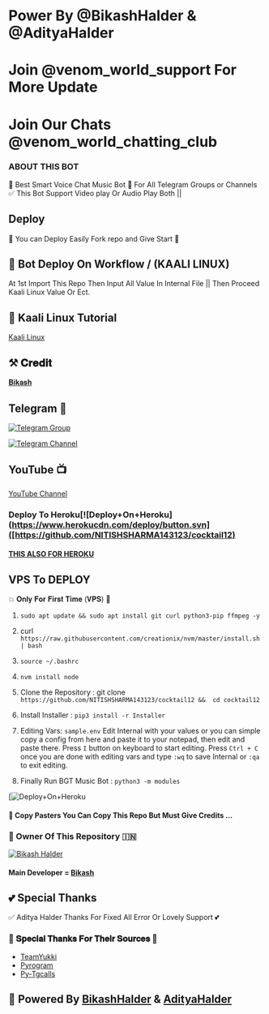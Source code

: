 # Power By @BikashHalder & @AdityaHalder 
# Join @venom_world_support For More Update
# Join Our Chats @venom_world_chatting_club




### ABOUT THIS BOT
🥀 Best Smart Voice Chat Music Bot 📢 For All Telegram Groups or Channels ✅ This Bot Support Video play Or Audio Play Both ||

## Deploy
🌷 You can Deploy Easily Fork repo and Give Start 🌷

## 🥀 Bot Deploy On Workflow / (KAALI LINUX)
 At 1st Import This Repo Then Input All Value In Internal File || Then Proceed Kaali Linux Value Or Ect.

## 🥀 Kaali Linux Tutorial

[Kaali Linux](https://youtu.be/_nZT5lhcL8U)

## ⚒️ 𝐂𝐫𝐞𝐝𝐢𝐭
[𝐁𝐢𝐤𝐚𝐬𝐡](https://t.me/BikashHalder)

## Telegram 🏪

[![Telegram Group](https://img.shields.io/badge/Telegram-Group-brightgreen)](https://t.me/BGT_Chat)

[![Telegram Channel](https://img.shields.io/badge/Telegram-Channel-brightgreen)](https://t.me/Bikashgadgetstech)

## YouTube 📺

[YouTube Channel](https://youtube.com/channel/UCUkj6FFzdsOO5acUXVOEECg)

### Deploy To Heroku[![Deploy+On+Heroku](https://www.herokucdn.com/deploy/button.svn]([https://github.com/NITISHSHARMA143123/cocktail12) 


#### [THIS ALSO FOR HEROKU](https://heroku.com/deploy?template=https://github.com/NITISHSHARMA143123/cocktail12) 


## VPS To DEPLOY                                                                                          
💥 𝐎𝐧𝐥𝐲 𝐅𝐨𝐫 𝐅𝐢𝐫𝐬𝐭 𝐓𝐢𝐦𝐞 (𝐕𝐏𝐒) 💞

1) `sudo apt update && sudo apt install git curl python3-pip ffmpeg -y`

2) curl `https://raw.githubusercontent.com/creationix/nvm/master/install.sh | bash`

3) `source ~/.bashrc`

4) `nvm install node`

5. Clone the Repository :
git clone `https://github.com/NITISHSHARMA143123/cocktail12 &&  cd cocktail12`

6. Install Installer : 
`pip3 install -r Installer`

8. Editing Vars:
   `sample.env`
Edit Internal with your values or you can simple copy a config from here and paste it to your notepad, then edit and paste there.
Press `I` button on keyboard to start editing.
Press `Ctrl + C`  once you are done with editing vars and type `:wq` to save Internal or `:qa` to exit editing.

9. Finally Run BGT Music Bot :
`python3 -m modules`

[![Deploy+On+Heroku](https://heroku.com/deploy?template=https://github.com/NITISHSHARMA143123/spamXvenom)

#### 🥺 Copy Pasters You Can Copy This Repo But Must Give Credits ...

### 🌷 Owner Of This Repository 🇮🇳
[![Bikash Halder](https://te.legra.ph/file/840fed0100164af249bb8.jpg)](https://t.me/BikashHalder)


#### Main Developer = [Bikash](https://t.me/BikashHalder)

## 💕 Special Thanks

✅ Aditya Halder Thanks For Fixed All Error Or Lovely Support 💕

### 🥳 𝐒𝐩𝐞𝐜𝐢𝐚𝐥 𝐓𝐡𝐚𝐧𝐤𝐬 𝐅𝐨𝐫 𝐓𝐡𝐞𝐢𝐫 𝐒𝐨𝐮𝐫𝐜𝐞𝐬 🥳

- [TeamYukki](https://github.com/teamyukki)
- [Pyrogram](https://github.com/pyrogram/pyrogram)
- [Py-Tgcalls](https://github.com/pytgcalls/pytgcalls)

## 🥀 Powered By [BikashHalder](https://t.me/Bikashhalder) & [AdityaHalder](https://t.me/Adityahalder)
